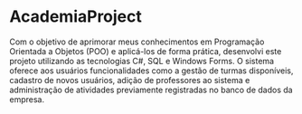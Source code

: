 ﻿# AcademiaProject
Com o objetivo de aprimorar meus conhecimentos em Programação Orientada a Objetos (POO) e aplicá-los de forma prática, desenvolvi este projeto utilizando as tecnologias C#, SQL e Windows Forms. O sistema oferece aos usuários funcionalidades como a gestão de turmas disponíveis, cadastro de novos usuários, adição de professores ao sistema e administração de atividades previamente registradas no banco de dados da empresa.
